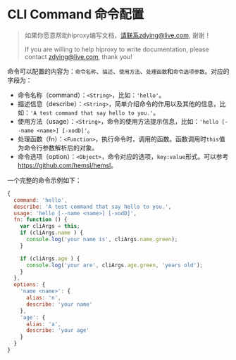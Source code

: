 # CLI Command 命令配置

> 如果你愿意帮助hiproxy编写文档，请联系zdying@live.com, 谢谢！
> 
> If you are willing to help hiproxy to write documentation, please contact zdying@live.com, thank you!

命令可以配置的内容为：`命令名称`、`描述`、`使用方法`、`处理函数`和`命令选项参数`。对应的字段为：

* 命令名称（command）：`<String>`，比如：`'hello'`。
* 描述信息（describe）：`<String>`，简单介绍命令的作用以及其他的信息，比如：`'A test command that say hello to you.'`。
* 使用方法（usage）：`<String>`，命令的使用方法提示信息，比如：`'hello [--name <name>] [-xodD]'`。
* 处理函数（fn）：`<Function>`，执行命令时，调用的函数。函数调用时`this`值为命令行参数解析后的对象。
* 命令选项（option）：`<Object>`，命令对应的选项，`key:value`形式。可以参考<https://github.com/hemsl/hemsl>。

一个完整的命令示例如下：

```js
{
  command: 'hello',
  describe: 'A test command that say hello to you.',
  usage: 'hello [--name <name>] [-xodD]',
  fn: function () {
    var cliArgs = this;
    if (cliArgs.name ) {
      console.log('your name is', cliArgs.name.green);
    }

    if (cliArgs.age ) {
      console.log('your are', cliArgs.age.green, 'years old');
    }
  },
  options: {
    'name <name>': {
      alias: 'n',
      describe: 'your name'
    },
    'age': {
      alias: 'a',
      describe: 'your age'
    }
  }
}
```


